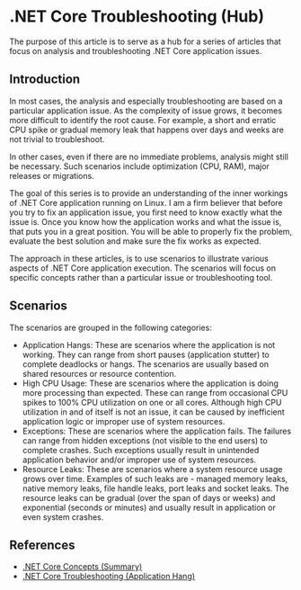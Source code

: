 # .NET Core Troubleshooting (Hub)

The purpose of this article is to serve as a hub for a series of articles that focus on analysis and troubleshooting .NET Core application issues.

## Introduction

In most cases, the analysis and especially troubleshooting are based on a particular application issue. As the complexity of issue grows, it becomes more difficult to identify the root cause. For example, a short and erratic CPU spike or gradual memory leak that happens over days and weeks are not trivial to troubleshoot.

In other cases, even if there are no immediate problems, analysis might still be necessary. Such scenarios include optimization (CPU, RAM), major releases or migrations.

The goal of this series is to provide an understanding of the inner workings of .NET Core application running on Linux. I am a firm believer that before you try to fix an application issue, you first need to know exactly what the issue is. Once you know how the application works and what the issue is, that puts you in a great position. You will be able to properly fix the problem, evaluate the best solution and make sure the fix works as expected.

The approach in these articles, is to use scenarios to illustrate various aspects of .NET Core application execution. The scenarios will focus on specific concepts rather than a particular issue or troubleshooting tool.

## Scenarios

The scenarios are grouped in the following categories:

* Application Hangs: These are scenarios where the application is not working. They can range from short pauses (application stutter) to complete deadlocks or hangs. The scenarios are usually based on shared resources or resource contention.
* High CPU Usage: These are scenarios where the application is doing more processing than expected. These can range from occasional CPU spikes to 100% CPU utilization on one or all cores. Although high CPU utilization in and of itself is not an issue, it can be caused by inefficient application logic or improper use of system resources.
* Exceptions: These are scenarios where the application fails. The failures can range from hidden exceptions (not visible to the end users) to complete crashes. Such exceptions usually result in unintended application behavior and/or improper use of system resources.
* Resource Leaks: These are scenarios where a system resource usage grows over time. Examples of such leaks are - managed memory leaks, native memory leaks, file handle leaks, port leaks and socket leaks. The resource leaks can be gradual (over the span of days or weeks) and exponential (seconds or minutes) and usually result in application or even system crashes.

## References

* [.NET Core Concepts (Summary)](/Resources/Articles/Concepts/.NET%20Core%20Concepts%20(Summary).md)
* [.NET Core Troubleshooting (Application Hang)](/Resources/Articles/Troubleshooting/.NET%20Core%20Troubleshooting%20(Application%20Hang).md)

<!--- Category: .NET Troubleshooting, Tags: .NET, .NET Core, Linux --->